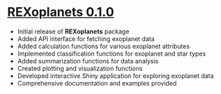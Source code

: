 # [REXoplanets 0.1.0](https://github.com/JKolomanski/REXoplanets/releases/tag/v0.1.0)
* Initial release of **REXoplanets** package
* Added API interface for fetching exoplanet data
* Added calculation functions for various exoplanet attributes
* Implemented classification functions for exoplanet and star types
* Added summarization functions for data analysis
* Created plotting and visualization functions
* Developed interactive Shiny application for exploring exoplanet data
* Comprehensive documentation and examples provided